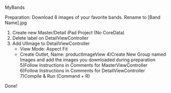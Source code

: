 MyBands

Preparation:
Download 8 images of your favorite bands. Rename to [Band Name].jpg

1) Create new Master/Detail iPad Project (No CoreData)
2) Delete label on DetailViewController
3) Add UIImage to DetailViewController
    - View Mode: Aspect Fit
    - Create Outlet, Name: productImageView
4)Create New Group named Images and add the images you downloaded during preparation
5)Follow Instructions in Comments for MasterViewController
6)Follow Instructions in Comments for DetailViewController
7)Compile & Run  (Command + R)

Done!
